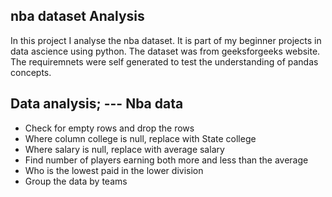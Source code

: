 ## nba dataset Analysis
In this project I analyse the nba dataset. It is part of my beginner projects in data ascience using  python. The dataset was from geeksforgeeks website. The requiremnets were self generated to test the understanding of pandas concepts.

## Data analysis; --- Nba data
*   Check for empty rows and drop the rows
*   Where column college is null, replace with State college
*   Where salary is null, replace with average salary
*   Find number of players earning both more and less than the average
*   Who is the lowest paid in the lower division
*   Group the data by teams